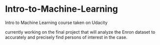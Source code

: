 # Intro-to-Machine-Learning

Intro to Machine Learning course taken on Udacity

currently working on the final project that will analyze the Enron dataset to accurately and precisely find persons of interest in the case.
